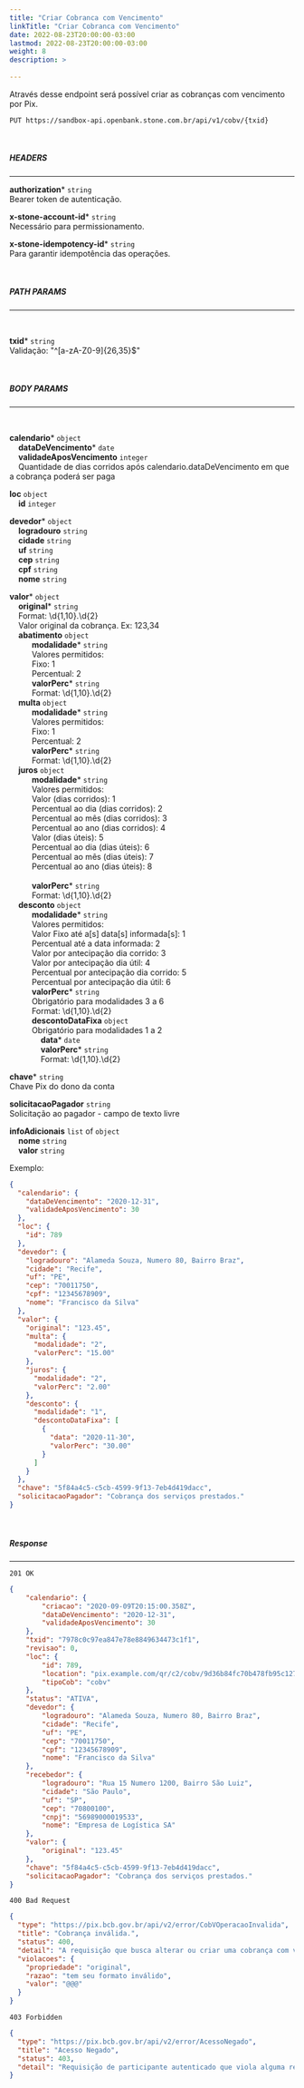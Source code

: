 ```yaml
---
title: "Criar Cobranca com Vencimento"
linkTitle: "Criar Cobranca com Vencimento"
date: 2022-08-23T20:00:00-03:00
lastmod: 2022-08-23T20:00:00-03:00
weight: 8
description: >
  
---
```


Através desse endpoint será possível criar as cobranças com vencimento por Pix.


```
PUT https://sandbox-api.openbank.stone.com.br/api/v1/cobv/{txid}
```

<br>

##### **HEADERS**
---

**authorization*** `string`
<br> Bearer token de autenticação.

**x-stone-account-id*** `string`
<br> Necessário para permissionamento.

**x-stone-idempotency-id*** `string`
<br> Para garantir idempotência das operações.

<br>

##### **PATH PARAMS**
---
<br>

**txid*** `string`
<br>Validação: "^[a-zA-Z0-9]{26,35}$"

<br>

##### **BODY PARAMS**
---
<br>

**calendario*** `object`
<br>&nbsp;&nbsp;&nbsp;&nbsp;**dataDeVencimento*** `date`
<br>&nbsp;&nbsp;&nbsp;&nbsp;**validadeAposVencimento** `integer`
<br>&nbsp;&nbsp;&nbsp;&nbsp;Quantidade de dias corridos após calendario.dataDeVencimento em que a cobrança poderá ser paga

**loc** `object`
<br>&nbsp;&nbsp;&nbsp;&nbsp;**id** `integer`

**devedor*** `object`
<br>&nbsp;&nbsp;&nbsp;&nbsp;**logradouro** `string`
<br>&nbsp;&nbsp;&nbsp;&nbsp;**cidade** `string`
<br>&nbsp;&nbsp;&nbsp;&nbsp;**uf** `string`
<br>&nbsp;&nbsp;&nbsp;&nbsp;**cep** `string`
<br>&nbsp;&nbsp;&nbsp;&nbsp;**cpf** `string`
<br>&nbsp;&nbsp;&nbsp;&nbsp;**nome** `string`

**valor*** `object`
<br>&nbsp;&nbsp;&nbsp;&nbsp;**original*** `string`
<br>&nbsp;&nbsp;&nbsp;&nbsp;Format: \d{1,10}\.\d{2}
<br>&nbsp;&nbsp;&nbsp;&nbsp;Valor original da cobrança. Ex: 123,34
<br>&nbsp;&nbsp;&nbsp;&nbsp;**abatimento** `object`
<br>&nbsp;&nbsp;&nbsp;&nbsp;&nbsp;&nbsp;&nbsp;&nbsp;&nbsp;&nbsp;**modalidade*** `string`
<br>&nbsp;&nbsp;&nbsp;&nbsp;&nbsp;&nbsp;&nbsp;&nbsp;&nbsp;&nbsp;Valores permitidos:
<br>&nbsp;&nbsp;&nbsp;&nbsp;&nbsp;&nbsp;&nbsp;&nbsp;&nbsp;&nbsp;Fixo: 1
<br>&nbsp;&nbsp;&nbsp;&nbsp;&nbsp;&nbsp;&nbsp;&nbsp;&nbsp;&nbsp;Percentual: 2
<br>&nbsp;&nbsp;&nbsp;&nbsp;&nbsp;&nbsp;&nbsp;&nbsp;&nbsp;&nbsp;**valorPerc*** `string`
<br>&nbsp;&nbsp;&nbsp;&nbsp;&nbsp;&nbsp;&nbsp;&nbsp;&nbsp;&nbsp;Format: \d{1,10}\.\d{2}
<br>&nbsp;&nbsp;&nbsp;&nbsp;**multa** `object`
<br>&nbsp;&nbsp;&nbsp;&nbsp;&nbsp;&nbsp;&nbsp;&nbsp;&nbsp;&nbsp;**modalidade*** `string`
<br>&nbsp;&nbsp;&nbsp;&nbsp;&nbsp;&nbsp;&nbsp;&nbsp;&nbsp;&nbsp;Valores permitidos:
<br>&nbsp;&nbsp;&nbsp;&nbsp;&nbsp;&nbsp;&nbsp;&nbsp;&nbsp;&nbsp;Fixo: 1
<br>&nbsp;&nbsp;&nbsp;&nbsp;&nbsp;&nbsp;&nbsp;&nbsp;&nbsp;&nbsp;Percentual: 2
<br>&nbsp;&nbsp;&nbsp;&nbsp;&nbsp;&nbsp;&nbsp;&nbsp;&nbsp;&nbsp;**valorPerc*** `string`
<br>&nbsp;&nbsp;&nbsp;&nbsp;&nbsp;&nbsp;&nbsp;&nbsp;&nbsp;&nbsp;Format: \d{1,10}\.\d{2}
<br>&nbsp;&nbsp;&nbsp;&nbsp;**juros** `object`
<br>&nbsp;&nbsp;&nbsp;&nbsp;&nbsp;&nbsp;&nbsp;&nbsp;&nbsp;&nbsp;**modalidade*** `string`
<br>&nbsp;&nbsp;&nbsp;&nbsp;&nbsp;&nbsp;&nbsp;&nbsp;&nbsp;&nbsp;Valores permitidos:
<br>&nbsp;&nbsp;&nbsp;&nbsp;&nbsp;&nbsp;&nbsp;&nbsp;&nbsp;&nbsp;Valor (dias corridos): 1
<br>&nbsp;&nbsp;&nbsp;&nbsp;&nbsp;&nbsp;&nbsp;&nbsp;&nbsp;&nbsp;Percentual ao dia (dias corridos): 2
<br>&nbsp;&nbsp;&nbsp;&nbsp;&nbsp;&nbsp;&nbsp;&nbsp;&nbsp;&nbsp;Percentual ao mês (dias corridos): 3
<br>&nbsp;&nbsp;&nbsp;&nbsp;&nbsp;&nbsp;&nbsp;&nbsp;&nbsp;&nbsp;Percentual ao ano (dias corridos): 4
<br>&nbsp;&nbsp;&nbsp;&nbsp;&nbsp;&nbsp;&nbsp;&nbsp;&nbsp;&nbsp;Valor (dias úteis): 5
<br>&nbsp;&nbsp;&nbsp;&nbsp;&nbsp;&nbsp;&nbsp;&nbsp;&nbsp;&nbsp;Percentual ao dia (dias úteis): 6
<br>&nbsp;&nbsp;&nbsp;&nbsp;&nbsp;&nbsp;&nbsp;&nbsp;&nbsp;&nbsp;Percentual ao mês (dias úteis): 7
<br>&nbsp;&nbsp;&nbsp;&nbsp;&nbsp;&nbsp;&nbsp;&nbsp;&nbsp;&nbsp;Percentual ao ano (dias úteis): 8       
<br>&nbsp;&nbsp;&nbsp;&nbsp;&nbsp;&nbsp;&nbsp;&nbsp;&nbsp;&nbsp;**valorPerc*** `string`
<br>&nbsp;&nbsp;&nbsp;&nbsp;&nbsp;&nbsp;&nbsp;&nbsp;&nbsp;&nbsp;Format: \d{1,10}\.\d{2}
<br>&nbsp;&nbsp;&nbsp;&nbsp;**desconto** `object`
<br>&nbsp;&nbsp;&nbsp;&nbsp;&nbsp;&nbsp;&nbsp;&nbsp;&nbsp;&nbsp;**modalidade*** `string`
<br>&nbsp;&nbsp;&nbsp;&nbsp;&nbsp;&nbsp;&nbsp;&nbsp;&nbsp;&nbsp;Valores permitidos:
<br>&nbsp;&nbsp;&nbsp;&nbsp;&nbsp;&nbsp;&nbsp;&nbsp;&nbsp;&nbsp;Valor Fixo até a[s] data[s] informada[s]: 1
<br>&nbsp;&nbsp;&nbsp;&nbsp;&nbsp;&nbsp;&nbsp;&nbsp;&nbsp;&nbsp;Percentual até a data informada: 2
<br>&nbsp;&nbsp;&nbsp;&nbsp;&nbsp;&nbsp;&nbsp;&nbsp;&nbsp;&nbsp;Valor por antecipação dia corrido: 3
<br>&nbsp;&nbsp;&nbsp;&nbsp;&nbsp;&nbsp;&nbsp;&nbsp;&nbsp;&nbsp;Valor por antecipação dia útil: 4
<br>&nbsp;&nbsp;&nbsp;&nbsp;&nbsp;&nbsp;&nbsp;&nbsp;&nbsp;&nbsp;Percentual por antecipação dia corrido: 5
<br>&nbsp;&nbsp;&nbsp;&nbsp;&nbsp;&nbsp;&nbsp;&nbsp;&nbsp;&nbsp;Percentual por antecipação dia útil: 6
<br>&nbsp;&nbsp;&nbsp;&nbsp;&nbsp;&nbsp;&nbsp;&nbsp;&nbsp;&nbsp;**valorPerc*** `string`
<br>&nbsp;&nbsp;&nbsp;&nbsp;&nbsp;&nbsp;&nbsp;&nbsp;&nbsp;&nbsp;Obrigatório para modalidades 3 a 6
<br>&nbsp;&nbsp;&nbsp;&nbsp;&nbsp;&nbsp;&nbsp;&nbsp;&nbsp;&nbsp;Format: \d{1,10}\.\d{2}
<br>&nbsp;&nbsp;&nbsp;&nbsp;&nbsp;&nbsp;&nbsp;&nbsp;&nbsp;&nbsp;**descontoDataFixa** `object`
<br>&nbsp;&nbsp;&nbsp;&nbsp;&nbsp;&nbsp;&nbsp;&nbsp;&nbsp;&nbsp;Obrigatório para modalidades 1 a 2
<br>&nbsp;&nbsp;&nbsp;&nbsp;&nbsp;&nbsp;&nbsp;&nbsp;&nbsp;&nbsp;&nbsp;&nbsp;&nbsp;&nbsp;**data*** `date`
<br>&nbsp;&nbsp;&nbsp;&nbsp;&nbsp;&nbsp;&nbsp;&nbsp;&nbsp;&nbsp;&nbsp;&nbsp;&nbsp;&nbsp;**valorPerc*** `string`
<br>&nbsp;&nbsp;&nbsp;&nbsp;&nbsp;&nbsp;&nbsp;&nbsp;&nbsp;&nbsp;&nbsp;&nbsp;&nbsp;&nbsp;Format: \d{1,10}\.\d{2}

**chave*** `string`
<br>Chave Pix do dono da conta

**solicitacaoPagador** `string`
<br>Solicitação ao pagador - campo de texto livre

**infoAdicionais** `list` of `object`
<br>&nbsp;&nbsp;&nbsp;&nbsp;**nome** `string`
<br>&nbsp;&nbsp;&nbsp;&nbsp;**valor** `string`


Exemplo:

```json
{
  "calendario": {
    "dataDeVencimento": "2020-12-31",
    "validadeAposVencimento": 30
  },
  "loc": {
    "id": 789
  },
  "devedor": {
    "logradouro": "Alameda Souza, Numero 80, Bairro Braz",
    "cidade": "Recife",
    "uf": "PE",
    "cep": "70011750",
    "cpf": "12345678909",
    "nome": "Francisco da Silva"
  },
  "valor": {
    "original": "123.45",
    "multa": {
      "modalidade": "2",
      "valorPerc": "15.00"
    },
    "juros": {
      "modalidade": "2",
      "valorPerc": "2.00"
    },
    "desconto": {
      "modalidade": "1",
      "descontoDataFixa": [
        {
          "data": "2020-11-30",
          "valorPerc": "30.00"
        }
      ]
    }
  },
  "chave": "5f84a4c5-c5cb-4599-9f13-7eb4d419dacc",
  "solicitacaoPagador": "Cobrança dos serviços prestados."
}
```
<br>

##### **Response**
---

```
201 OK
```

```json
{
	"calendario": {
		"criacao": "2020-09-09T20:15:00.358Z",
		"dataDeVencimento": "2020-12-31",
		"validadeAposVencimento": 30
	},
	"txid": "7978c0c97ea847e78e8849634473c1f1",
	"revisao": 0,
	"loc": {
		"id": 789,
		"location": "pix.example.com/qr/c2/cobv/9d36b84fc70b478fb95c12729b90ca25",
		"tipoCob": "cobv"
	},
	"status": "ATIVA",
	"devedor": {
		"logradouro": "Alameda Souza, Numero 80, Bairro Braz",
		"cidade": "Recife",
		"uf": "PE",
		"cep": "70011750",
		"cpf": "12345678909",
		"nome": "Francisco da Silva"
	},
	"recebedor": {
		"logradouro": "Rua 15 Numero 1200, Bairro São Luiz",
		"cidade": "São Paulo",
		"uf": "SP",
		"cep": "70800100",
		"cnpj": "56989000019533",
		"nome": "Empresa de Logística SA"
	},
	"valor": {
		"original": "123.45"
	},
	"chave": "5f84a4c5-c5cb-4599-9f13-7eb4d419dacc",
	"solicitacaoPagador": "Cobrança dos serviços prestados."
}
```

```
400 Bad Request
```

```json
{
  "type": "https://pix.bcb.gov.br/api/v2/error/CobVOperacaoInvalida",
  "title": "Cobrança inválida.",
  "status": 400,
  "detail": "A requisição que busca alterar ou criar uma cobrança com vencimento não respeita o schema ou está semanticamente errada.",
  "violacoes": {
    "propriedade": "original",
    "razao": "tem seu formato inválido",
    "valor": "@@@"
  }
}
```

```
403 Forbidden
```

```json
{
  "type": "https://pix.bcb.gov.br/api/v2/error/AcessoNegado",
  "title": "Acesso Negado",
  "status": 403,
  "detail": "Requisição de participante autenticado que viola alguma regra de autorização."
}
```
